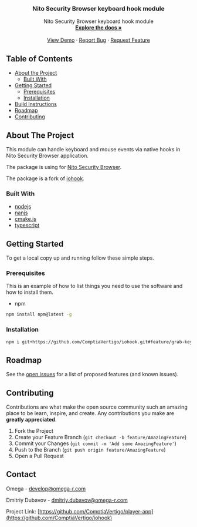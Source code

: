 <!-- PROJECT LOGO -->
<br />
<p align="center">

  <h3 align="center">Nito Security Browser keyboard hook module</h3>

  <p align="center">
    Nito Security Browser keyboard hook module
    <br />
    <a href="https://github.com/ComptiaVertigo/iohook"><strong>Explore the docs »</strong></a>
    <br />
    <br />
    <a href="https://github.com/ComptiaVertigo/iohook">View Demo</a>
    ·
    <a href="https://github.com/ComptiaVertigo/iohook/issues">Report Bug</a>
    ·
    <a href="https://github.com/ComptiaVertigo/iohook/issues">Request Feature</a>
  </p>
</p>



<!-- TABLE OF CONTENTS -->
## Table of Contents

* [About the Project](#about-the-project)
  * [Built With](#built-with)
* [Getting Started](#getting-started)
  * [Prerequisites](#prerequisites)
  * [Installation](#installation)
* [Build Instructions](#build-instructions)
* [Roadmap](#roadmap)
* [Contributing](#contributing)

<!-- ABOUT THE PROJECT -->
## About The Project

This module can handle keyboard and mouse events via native hooks in Nito Security Browser application.

The package is using for [Nito Security Browser](https://github.com/ComptiaVertigo/player-app). 

The package is a fork of [iohook](https://github.com/wilix-team/iohook).

### Built With

* [nodejs](https://nodejs.org/en/)
* [nanjs](https://github.com/nodejs/nan)
* [cmake.js](https://github.com/cmake-js/cmake-js)
* [typescript](https://www.typescriptlang.org/)

<!-- GETTING STARTED -->
## Getting Started

To get a local copy up and running follow these simple steps.

### Prerequisites

This is an example of how to list things you need to use the software and how to install them.
* npm
```sh
npm install npm@latest -g
```

### Installation

```sh
npm i git+https://github.com/ComptiaVertigo/iohook.git#feature/grab-keyboard-events
```


<!-- ROADMAP -->
## Roadmap

See the [open issues](https://github.com/ComptiaVertigo/iohook/issues) for a list of proposed features (and known issues).



<!-- CONTRIBUTING -->
## Contributing

Contributions are what make the open source community such an amazing place to be learn, inspire, and create. Any contributions you make are **greatly appreciated**.

1. Fork the Project
2. Create your Feature Branch (`git checkout -b feature/AmazingFeature`)
3. Commit your Changes (`git commit -m 'Add some AmazingFeature'`)
4. Push to the Branch (`git push origin feature/AmazingFeature`)
5. Open a Pull Request


<!-- CONTACT -->
## Contact

Omega - develop@omega-r.com

Dmitriy Dubavov - dmitriy.dubavov@omega-r.com

Project Link: [https://github.com/ComptiaVertigo/player-app](https://github.com/ComptiaVertigo/iohook)




